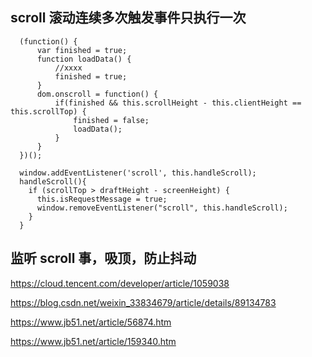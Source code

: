 ## scroll 滚动连续多次触发事件只执行一次

```
  (function() {
      var finished = true;
      function loadData() {
          //xxxx
          finished = true;
      }
      dom.onscroll = function() {
          if(finished && this.scrollHeight - this.clientHeight == this.scrollTop) {
              finished = false;
              loadData();
          }
      }
  })();
```

```
  window.addEventListener('scroll', this.handleScroll);
  handleScroll(){
    if (scrollTop > draftHeight - screenHeight) {
      this.isRequestMessage = true;
      window.removeEventListener("scroll", this.handleScroll);
    }
  }
```

## 监听 scroll 事，吸顶，防止抖动

https://cloud.tencent.com/developer/article/1059038

https://blog.csdn.net/weixin_33834679/article/details/89134783

https://www.jb51.net/article/56874.htm

https://www.jb51.net/article/159340.htm